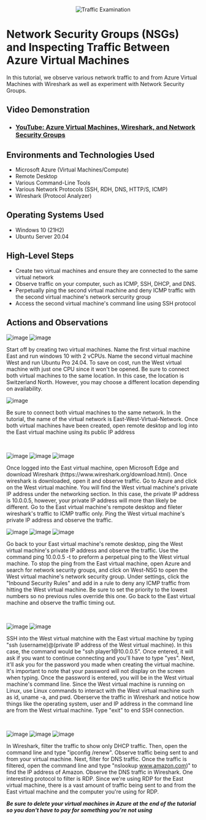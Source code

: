 <p align="center">
<img src="https://i.imgur.com/Ua7udoS.png" alt="Traffic Examination"/>
</p>

<h1>Network Security Groups (NSGs) and Inspecting Traffic Between Azure Virtual Machines</h1>
In this tutorial, we observe various network traffic to and from Azure Virtual Machines with Wireshark as well as experiment with Network Security Groups. <br />


<h2>Video Demonstration</h2>

- ### [YouTube: Azure Virtual Machines, Wireshark, and Network Security Groups](https://www.youtube.com)

<h2>Environments and Technologies Used</h2>

- Microsoft Azure (Virtual Machines/Compute)
- Remote Desktop
- Various Command-Line Tools
- Various Network Protocols (SSH, RDH, DNS, HTTP/S, ICMP)
- Wireshark (Protocol Analyzer)

<h2>Operating Systems Used </h2>

- Windows 10 (21H2)
- Ubuntu Server 20.04

<h2>High-Level Steps</h2>

- Create two virtual machines and ensure they are connected to the same virtual network
- Observe traffic on your computer, such as ICMP, SSH, DHCP, and DNS.
- Perpetually ping the second virtual machine and deny ICMP traffic with the second virtual machine's network sercurity group
- Access the second virtual machine's command line using SSH protocol

<h2>Actions and Observations</h2>

![image](https://github.com/user-attachments/assets/43878178-2bc5-4fed-ae1b-f3563e5e5634)
![image](https://github.com/user-attachments/assets/d6fed92c-d082-4471-a02a-0ff6ae67c07e)


</p>
<p>
Start off by creating two virtual machines. Name the first virtual machine East and run windows 10 with 2 vCPUs. Name the second virtual machine West and run Ubuntu Pro 24.04. To save on cost, run the West virtual machine with just one CPU since it won't be opened. Be sure to connect both virtual machines to the same location. In this case, the location is Switzerland North. However, you may choose a different location depending on availability. 

  ![image](https://github.com/user-attachments/assets/82966cd5-e7c5-4180-b77c-66d68e0263d8)

Be sure to connect both virtual machines to the same network. In the tutorial, the name of the virtual network is East-West-Virtual-Network. Once both virtual machines have been created, open remote desktop and log into the East virtual machine using its public IP address
</p>
<br />

![image](https://github.com/user-attachments/assets/fc444b2b-b04b-4ca0-aca7-e07be7e782ec)
![image](https://github.com/user-attachments/assets/1b1702b9-4a8d-46f4-88d1-ad8e607e465e)
![image](https://github.com/user-attachments/assets/4a3d08ba-7574-4b81-a87d-2ce057a96ef1)



</p>
<p>
Once logged into the East virtual machine, open Microsoft Edge and download Wireshark (https://www.wireshark.org/download.html). Once wireshark is downloaded, open it and observe traffic. Go to Azure and click on the West virtual machine. You will find the West virtual machine's private IP address under the networking section. In this case, the private IP address is 10.0.0.5, however, your private IP address will more than likely be different. Go to the East virtual machine's rempote desktop and fileter wireshark's traffic to ICMP traffic only. Ping the West virtual machine's private IP address and observe the traffic.

![image](https://github.com/user-attachments/assets/bed63514-438e-4174-a36b-923bfd9c66f5)
![image](https://github.com/user-attachments/assets/ea1c0a0d-4be8-497c-a3ae-a98699aa1000)
![image](https://github.com/user-attachments/assets/23c512da-0936-4ce9-8b6f-3341a7a2ee27)


  
  Go back to your East virtual machine's remote desktop, ping the West virtual machine's private IP address and observe the traffic. Use the command ping 10.0.0.5 -t to preform a perpetual ping to the West virtual machine. To stop the ping from the East virtual machine, open Azure and search for network security groups, and click on West-NSG to open the West virtual machine's network security group. Under settings, click the "Inbound Security Rules" and add in a rule to deny any ICMP traffic from hitting the West virtual machine. Be sure to set the priority to the lowest numbers so no previous rules override this one. Go back to the East virtual machine and observe the traffic timing out. 
</p>
<br />

<p>
  
![image](https://github.com/user-attachments/assets/3650bd57-004e-4e7b-9eea-c273299bd087)
![image](https://github.com/user-attachments/assets/25346006-2fbe-4696-bdb3-b334c9c04061)

</p>
<p>
SSH into the West virtual matchine with the East virtual machine by typing "ssh (username)@(private IP address of the West virtual machine). In this case, the command would be "ssh player1@10.0.0.5". Once entered, it will ask if you want to continue connecting and you'll have to type "yes". Next, it'll ask you for the password you made when creating the virtual machine. It's important to note that your password will not display on the screen when typing. Once the password is entered, you will be in the West virtual machine's command line. Since the West virtual machine is running on Linux, use Linux commands to interact with the West virtual machine such as id, uname -a, and pwd. Oberserve the traffic in Wireshark and notice how things like the operating system, user and IP address in the command line are from the West virtual machine. Type "exit" to end SSH connection. 
</p>
<br />

![image](https://github.com/user-attachments/assets/5b234278-4f84-49a8-acf4-a38ab461bcbf)
![image](https://github.com/user-attachments/assets/f232f246-7fd3-49c9-a83a-923db1664fdb)
![image](https://github.com/user-attachments/assets/f8ee284f-1e22-411a-b63a-efac9bbafb81)

In Wireshark, filter the traffic to show only DHCP traffic. Then, open the command line and type "ipconfig /renew". Observe traffic being sent to and from your virtual machine. Next, filter for DNS traffic. Once the traffic is filtered, open the command line and type "nslookup www.amazon.com)" to find the IP address of Amazon. Observe the DNS traffic in Wireshark. One interesting protocol to filter is RDP. Since we're using RDP for the East virtual machine, there is a vast amount of traffic being sent to and from the East virtual machine and the computer you're using for RDP. 




***Be sure to delete your virtual machines in Azure at the end of the tutorial so you don't have to pay for something you're not using***
